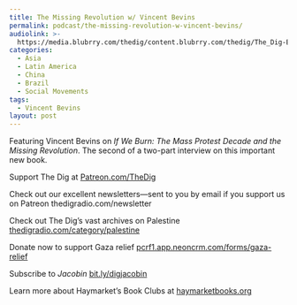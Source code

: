 ```yaml
---
title: The Missing Revolution w/ Vincent Bevins
permalink: podcast/the-missing-revolution-w-vincent-bevins/
audiolink: >-
  https://media.blubrry.com/thedig/content.blubrry.com/thedig/The_Dig-EP_419-Bevins.mp3
categories:
  - Asia
  - Latin America
  - China
  - Brazil
  - Social Movements
tags:
  - Vincent Bevins
layout: post
---
```


Featuring Vincent Bevins on *If We Burn: The Mass Protest Decade and the Missing Revolution*. The second of a two-part interview on this important new book.

Support The Dig at [Patreon.com/TheDig](http://patreon.com/TheDig)

Check out our excellent newsletters—sent to you by email if you support us on Patreon thedigradio.com/newsletter

Check out The Dig’s vast archives on Palestine [thedigradio.com/category/palestine](http://thedigradio.com/category/palestine)

Donate now to support Gaza relief [pcrf1.app.neoncrm.com/forms/gaza-relief](http://pcrf1.app.neoncrm.com/forms/gaza-relief)

Subscribe to *Jacobin* [bit.ly/digjacobin](http://bit.ly/digjacobin)

Learn more about Haymarket’s Book Clubs at [haymarketbooks.org](http://haymarketbooks.org)
